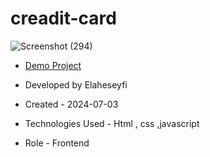 # creadit-card

![Screenshot (294)](https://github.com/SabaAsgarian/Credit-Card-With-JavaScript/assets/155986797/e76e91f2-7275-45dc-bd54-03c0dd20969d)

- [Demo Project](https://elaheseyfi.github.io/Credit-Card/)

- Developed by Elaheseyfi

- Created - 2024-07-03

- Technologies Used - Html , css ,javascript

- Role - Frontend

